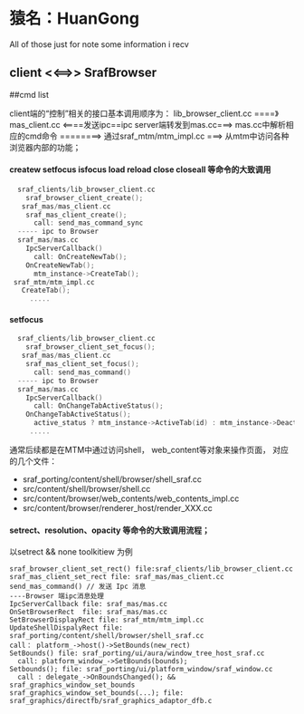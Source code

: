 猿名：HuanGong
=======

All of those just for note some information i recv



## client <<==>> SrafBrowser

##cmd list

client端的“控制”相关的接口基本调用顺序为： lib_browser_client.cc  ====》 mas_client.cc <====发送ipc==ipc server端转发到mas.cc===> mas.cc中解析相应的cmd命令 ========> 通过sraf_mtm/mtm_impl.cc ===> 从mtm中访问各种浏览器内部的功能；

#### createw setfocus isfocus load reload close closeall 等命令的大致调用
```c
  sraf_clients/lib_browser_client.cc
    sraf_browser_client_create();
   sraf_mas/mas_client.cc 
    sraf_mas_client_create();
      call: send_mas_command_sync
  ----- ipc to Browser
  sraf_mas/mas.cc
    IpcServerCallback()
      call: OnCreateNewTab();
    OnCreateNewTab();
      mtm_instance->CreateTab();
 sraf_mtm/mtm_impl.cc
   CreateTab();
     .....
```

#### setfocus
```c
  sraf_clients/lib_browser_client.cc
    sraf_browser_client_set_focus();
   sraf_mas/mas_client.cc 
    sraf_mas_client_set_focus();
      call: send_mas_command()
  ----- ipc to Browser
  sraf_mas/mas.cc
    IpcServerCallback()
      call: OnChangeTabActiveStatus();
    OnChangeTabActiveStatus();
      active_status ? mtm_instance->ActiveTab(id) : mtm_instance->DeactiveTab(id);
     .....
```

  通常后续都是在MTM中通过访问shell， web_content等对象来操作页面， 对应的几个文件：
- sraf_porting/content/shell/browser/shell_sraf.cc
- src/content/shell/browser/shell.cc
- src/content/browser/web_contents/web_contents_impl.cc
- src/content/browser/renderer_host/render_XXX.cc



#### setrect、resolution、opacity 等命令的大致调用流程；
以setrect && none toolkitiew 为例
```
sraf_browser_client_set_rect() file:sraf_clients/lib_browser_client.cc
sraf_mas_client_set_rect file: sraf_mas/mas_client.cc
send_mas_command() // 发送 Ipc 消息
----Browser 端ipc消息处理
IpcServerCallback file: sraf_mas/mas.cc
OnSetBrowserRect  file: sraf_mas/mas.cc
SetBrowserDisplayRect file: sraf_mtm/mtm_impl.cc
UpdateShellDispalyRect file: sraf_porting/content/shell/browser/shell_sraf.cc
call： platform_->host()->SetBounds(new_rect)
SetBounds() file: sraf_porting/ui/aura/window_tree_host_sraf.cc
  call: platform_window_->SetBounds(bounds);
Setbounds(); file: sraf_porting/ui/platform_window/sraf_window.cc
  call : delegate_->OnBoundsChanged(); && sraf_graphics_window_set_bounds
sraf_graphics_window_set_bounds(...); file: sraf_graphics/directfb/sraf_graphics_adaptor_dfb.c
```

